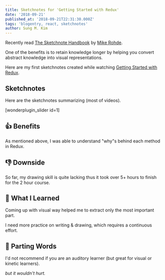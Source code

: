 ```yaml
---
title: Sketchnotes for 'Getting Started with Redux'
date: '2018-09-21'
published_at: '2018-09-21T22:31:30.000Z'
tags: 'blogentry, react, sketchnotes'
author: Sung M. Kim
---
```


Recently read [The Sketchnote Handbook](https://www.goodreads.com/book/show/15858089-the-sketchnote-handbook) by [Mike Rohde](http://rohdesign.com).

One of the benefits is to retain knowledge longer by helping you convert abstract knowledge into visual representations.

Here are my first sketchnotes created while watching [Getting Started with Redux](https://egghead.io/courses/getting-started-with-redux).

## Sketchnotes

Here are the sketchnotes summarizing (most of videos).

\[wonderplugin_slider id=1\]

## 👍 Benefits

As mentioned above, I was able to understand "why"s behind each method in Redux.

## 👎 Downside

So far, my drawing skill is quite lacking thus it took over 5+ hours to finish for the 2 hour course.

## 🧐 What I Learned

Coming up with visual way helped me to extract only the most important part.

I need more practice on writing & drawing, which requires a continuous effort.

## 👋 Parting Words

I'd not recommend if you are an auditory learner (but great for visual or kinetic learners).

_but it wouldn't hurt._

